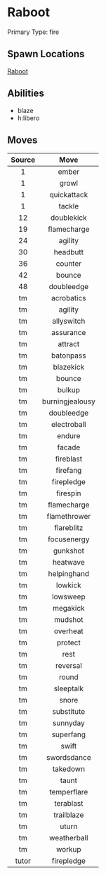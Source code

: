 # Raboot  
Primary Type: fire  
  
## Spawn Locations  
[Raboot](/data/spawn_presets/raboot.md)  
  
## Abilities  
  * blaze
  * h:libero
  
  
## Moves  
  
| Source | Move |  
|:---:|:---:|  
| 1 | ember |  
| 1 | growl |  
| 1 | quickattack |  
| 1 | tackle |  
| 12 | doublekick |  
| 19 | flamecharge |  
| 24 | agility |  
| 30 | headbutt |  
| 36 | counter |  
| 42 | bounce |  
| 48 | doubleedge |  
| tm | acrobatics |  
| tm | agility |  
| tm | allyswitch |  
| tm | assurance |  
| tm | attract |  
| tm | batonpass |  
| tm | blazekick |  
| tm | bounce |  
| tm | bulkup |  
| tm | burningjealousy |  
| tm | doubleedge |  
| tm | electroball |  
| tm | endure |  
| tm | facade |  
| tm | fireblast |  
| tm | firefang |  
| tm | firepledge |  
| tm | firespin |  
| tm | flamecharge |  
| tm | flamethrower |  
| tm | flareblitz |  
| tm | focusenergy |  
| tm | gunkshot |  
| tm | heatwave |  
| tm | helpinghand |  
| tm | lowkick |  
| tm | lowsweep |  
| tm | megakick |  
| tm | mudshot |  
| tm | overheat |  
| tm | protect |  
| tm | rest |  
| tm | reversal |  
| tm | round |  
| tm | sleeptalk |  
| tm | snore |  
| tm | substitute |  
| tm | sunnyday |  
| tm | superfang |  
| tm | swift |  
| tm | swordsdance |  
| tm | takedown |  
| tm | taunt |  
| tm | temperflare |  
| tm | terablast |  
| tm | trailblaze |  
| tm | uturn |  
| tm | weatherball |  
| tm | workup |  
| tutor | firepledge |  
  
